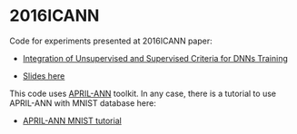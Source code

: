 # 2016ICANN

Code for experiments presented at 2016ICANN paper:

- [Integration of Unsupervised and Supervised Criteria for DNNs Training](http://link.springer.com/chapter/10.1007/978-3-319-44781-0_7﻿)

- [Slides here](http://www.slideshare.net/franciscozamoraceu/integration-of-unsupervised-and-supervised-criteria-for-dnns-training)

This code uses [APRIL-ANN](https://github.com/pakozm/april-ann) toolkit. In any case,
there is a tutorial to use APRIL-ANN with MNIST database here:

- [APRIL-ANN MNIST tutorial](https://github.com/april-org/april-ann-tutorials/tree/master/MNIST-MLPs)
